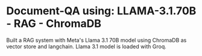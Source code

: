 # Document-QA using: LLAMA-3.1.70B - RAG - ChromaDB

Built a RAG system with Meta's Llama 3.1 70B model using ChromaDB as vector store and langchain. Llama 3.1 model is loaded with Groq.
